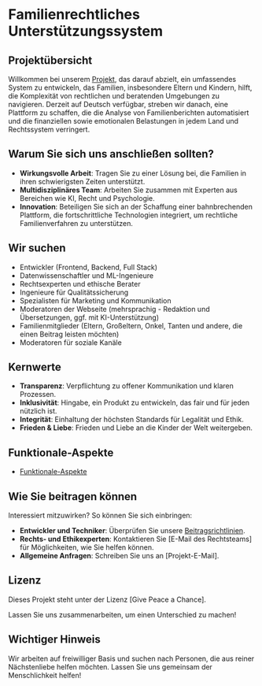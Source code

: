 # Familienrechtliches Unterstützungssystem

## Projektübersicht
Willkommen bei unserem [Projekt](https://jugendamt-deutschland.de), das darauf abzielt, ein umfassendes System zu entwickeln, das Familien, insbesondere Eltern und Kindern, hilft, die Komplexität von rechtlichen und beratenden Umgebungen zu navigieren. Derzeit auf Deutsch verfügbar, streben wir danach, eine Plattform zu schaffen, die die Analyse von Familienberichten automatisiert und die finanziellen sowie emotionalen Belastungen in jedem Land und Rechtssystem verringert.

## Warum Sie sich uns anschließen sollten?
- **Wirkungsvolle Arbeit**: Tragen Sie zu einer Lösung bei, die Familien in ihren schwierigsten Zeiten unterstützt.
- **Multidisziplinäres Team**: Arbeiten Sie zusammen mit Experten aus Bereichen wie KI, Recht und Psychologie.
- **Innovation**: Beteiligen Sie sich an der Schaffung einer bahnbrechenden Plattform, die fortschrittliche Technologien integriert, um rechtliche Familienverfahren zu unterstützen.

## Wir suchen
- Entwickler (Frontend, Backend, Full Stack)
- Datenwissenschaftler und ML-Ingenieure
- Rechtsexperten und ethische Berater
- Ingenieure für Qualitätssicherung
- Spezialisten für Marketing und Kommunikation
- Moderatoren der Webseite (mehrsprachig - Redaktion und Übersetzungen, ggf. mit KI-Unterstützung)
- Familienmitglieder (Eltern, Großeltern, Onkel, Tanten und andere, die einen Beitrag leisten möchten)
- Moderatoren für soziale Kanäle

## Kernwerte
- **Transparenz**: Verpflichtung zu offener Kommunikation und klaren Prozessen.
- **Inklusivität**: Hingabe, ein Produkt zu entwickeln, das fair und für jeden nützlich ist.
- **Integrität**: Einhaltung der höchsten Standards für Legalität und Ethik.
- **Frieden & Liebe**: Frieden und Liebe an die Kinder der Welt weitergeben.

## Funktionale-Aspekte
- [Funktionale-Aspekte](Funktionale-Aspekte.md)

## Wie Sie beitragen können
Interessiert mitzuwirken? So können Sie sich einbringen:
- **Entwickler und Techniker**: Überprüfen Sie unsere [Beitragsrichtlinien](LINK).
- **Rechts- und Ethikexperten**: Kontaktieren Sie [E-Mail des Rechtsteams] für Möglichkeiten, wie Sie helfen können.
- **Allgemeine Anfragen**: Schreiben Sie uns an [Projekt-E-Mail].

## Lizenz
Dieses Projekt steht unter der Lizenz [Give Peace a Chance].

Lassen Sie uns zusammenarbeiten, um einen Unterschied zu machen!
## Wichtiger Hinweis
Wir arbeiten auf freiwilliger Basis und suchen nach Personen, die aus reiner Nächstenliebe helfen möchten. Lassen Sie uns gemeinsam der Menschlichkeit helfen!
